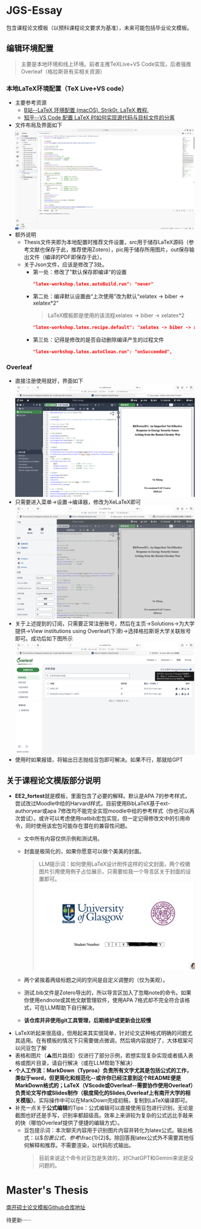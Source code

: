 # JGS-Essay
包含课程论文模板（以预科课程论文要求为基准），未来可能包括毕业论文模板。
## 编辑环境配置
> 主要是本地环境和线上环境。前者主推TeXLive+VS Code实现，后者强推Overleaf（格拉斯哥有买相关资源）

### 本地LaTeX环境配置（TeX Live+VS code）
- 主要参考资源
  - [B站--LaTeX 环境配置 (macOS). Strik0r. LaTeX 教程.](https://www.bilibili.com/video/BV1xCNfejEMv?vd_source=03933c815d0479ac0dc2b0f082cd8fb8)
  - [知乎--VS Code 配置 LaTeX 时如何实现源代码与目标文件的分离](https://zhuanlan.zhihu.com/p/24397052814)
- 文件布局及界面如下
  ![文件布局](./pic4readme/layout.png)
- 额外说明
  - Thesis文件夹即为本地配置时推荐文件设置，src用于储存LaTeX源码（参考文献也保存于此，推荐使用Zotero），pic用于储存所用图片，out保存输出文件（编译的PDF即保存于此）。
  - 关于Json文件，应该是修改了3处。
    - 第一处：修改了”默认保存即编译“的设置
      ```Json
      "latex-workshop.latex.autoBuild.run": "never"
      ```
    - 第二处：编译默认设置由“上次使用”改为默认“xelatex -> biber -> xelatex*2”
      > LaTeX模板即是使用的该流程xelatex -> biber -> xelatex*2
      ```Json
      "latex-workshop.latex.recipe.default": "xelatex -> biber -> xelatex*2"
      ```
    - 第三处：记得是修改的是否自动删除编译产生的过程文件
      ```Json
      "latex-workshop.latex.autoClean.run": "onSucceeded",
      ```

### Overleaf
- 直接注册使用就好，界面如下
  ![界面](./pic4readme/jiemian.png)
- 只需要进入菜单->设置->编译器，修改为XeLaTeX即可
  ![设置](./pic4readme/shezhi.png)
- 关于上述提到的订阅，只需要正常注册账号，然后在主页->Solutions->为大学提供->View institutions using Overleaf(下滑)->选择格拉斯哥大学关联账号即可。成功后如下图所示
  ![订阅](./pic4readme/dingyue.png)
- 使用时如果报错，将输出日志抛给豆包即可解决。如果不行，那就给GPT

## 关于课程论文模版部分说明

- **EE2_fortest**就是模板，里面包含了必要的解释。默认是APA 7的参考样式，尝试改过Moodle中给的Harvard样式，目前使用BibLaTeX基于ext-authoryear或apa 7修改均不能完全实现moodle中给的参考样式（你也可以再次尝试）。或许可以考虑使用natbib宏包实现，但一定记得修改文中的引用命令，同时使用该宏包可能存在潜在的兼容性问题。
  - 文中所有内容仅供示例和测试用。
  - 封面是极简化的，如果你愿意可以做个美美的封面。
    > LLM提示词：如何使用LaTeX设计附件这样的论文封面，两个校徽图片引用使用例子占位展示，只需要给我一个导言区关于封面的设置即可。
    ![封面](./pic4readme/fengmian.png)
  

  - 两个紧挨着两级标题之间的空间是自定义调整的（仅为美观）。
  - 测试.bib文件是Zotero导出的，所以导言区加入了忽略note的命令。如果你使用endnote或其他文献管理软件，使用APA 7格式却不完全符合该格式，可在LLM帮助下自行解决。
  - **该仓库并非使用git工具管理，后期维护或更新会比较慢**
- LaTeX听起来很高级，但用起来其实很简单，针对论文这种格式明确的问题尤其适用。在有模板的情况下只需要做点微调，然后填内容就好了，大体框架可以问豆包了解
- 表格和图片（⚠️图片路径）仅进行了部分示例，若想实现复杂实现或者插入表格或图片目录，请自行解决（或在LLM帮助下解决）
- **个人工作流：MarkDown（Typroa）负责所有文字尤其是包括公式的工作，类似于word，但更简化和规范化--或许你已经注意到这个README便是MarkDown格式的；LaTeX（VScode或Overleaf--需要协作使用Overleaf）负责论文写作或Slides制作（极度简化的Slides,Overleaf上有南开大学的相关模版）**。实际操作中可以在MarkDown完成初稿，复制到LaTeX编译即可。
- 补充一点关于**公式编辑**的Tips：公式编辑可以直接使用豆包进行识别，无论是截图也好还是手写，识别率都超级高。效率上来讲较为复杂的公式远比手敲来的快（哪怕Overleaf提供了便捷的编辑方式）。
  - 豆包提示词：本次聊天内容用于识别图片内容并转化为latex公式。输出格式：以$$包裹公式，参考$\frac{1}{2}$。除回答我latex公式外不需要其他任何解释和推荐。不需要渲染，以代码形式输出。
    > 目前来说这个命令对豆包是失效的，对ChatGPT和Gemini来说是没问题的。
# Master's Thesis
[南开硕士论文模板Github仓库地址](https://github.com/NewFuture/NKThesis)

待更新······
